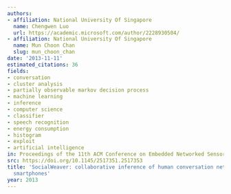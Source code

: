 ```yaml
---
authors:
- affiliation: National University Of Singapore
  name: Chengwen Luo
  url: https://academic.microsoft.com/author/2228930504/
- affiliation: National University Of Singapore
  name: Mun Choon Chan
  slug: mun_choon_chan
date: '2013-11-11'
estimated_citations: 36
fields:
- conversation
- cluster analysis
- partially observable markov decision process
- machine learning
- inference
- computer science
- classifier
- speech recognition
- energy consumption
- histogram
- exploit
- artificial intelligence
in: Proceedings of the 11th ACM Conference on Embedded Networked Sensor Systems
src: https://doi.org/10.1145/2517351.2517353
title: 'SocialWeaver: collaborative inference of human conversation networks using
  smartphones'
year: 2013
---
```

